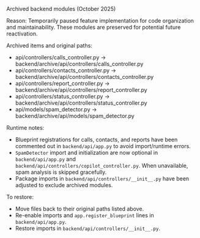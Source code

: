 Archived backend modules (October 2025)

Reason: Temporarily paused feature implementation for code organization and maintainability. These modules are preserved for potential future reactivation.

Archived items and original paths:

- api/controllers/calls_controller.py -> backend/archive/api/controllers/calls_controller.py
- api/controllers/contacts_controller.py -> backend/archive/api/controllers/contacts_controller.py
- api/controllers/report_controller.py -> backend/archive/api/controllers/report_controller.py
- api/controllers/status_controller.py -> backend/archive/api/controllers/status_controller.py
- api/models/spam_detector.py -> backend/archive/api/models/spam_detector.py

Runtime notes:

- Blueprint registrations for calls, contacts, and reports have been commented out in `backend/api/app.py` to avoid import/runtime errors.
- `SpamDetector` import and initialization are now optional in `backend/api/app.py` and `backend/api/controllers/copilot_controller.py`. When unavailable, spam analysis is skipped gracefully.
- Package imports in `backend/api/controllers/__init__.py` have been adjusted to exclude archived modules.

To restore:

- Move files back to their original paths listed above.
- Re-enable imports and `app.register_blueprint` lines in `backend/api/app.py`.
- Restore imports in `backend/api/controllers/__init__.py`.
